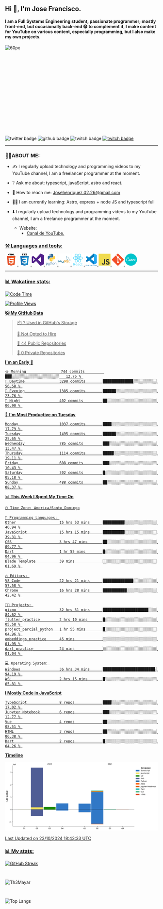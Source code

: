 ## Hi 👋, I'm Jose Francisco.

#### I am a Full Systems Engineering student, passionate programmer; mostly front-end, but occasionally back-end 😁 to complement it, I make content for YouTube on various content, especially programming, but I also make my own projects. 

<div style="width:50%;height:0;padding-bottom:56%;position:relative;">
  <img src="https://media.giphy.com/media/bAQH7WXKqtIBrPs7sR/giphy.gif" alt="60px" witdh="100px" height="80px">
 </div>
 <br>
 <div id="badges" align="left">
    <img src="https://img.shields.io/twitter/follow/G4Henriquez?color=%23298AC1&style=for-the-badge" alt="twitter badge" />
    <img src="https://img.shields.io/github/followers/Th3Mayar?style=for-the-badge" alt="github badge" />
    <img src="https://img.shields.io/twitch/status/th3mayar?color=%232A8DC6&style=for-the-badge" alt="twitch badge" />
    <a href="https://www.linkedin.com/in/jose-fhenr%C3%ADquez/"><img src="https://content.linkedin.com/content/dam/brand/site/img/logo/logo-tm.png" alt="twitch badge" witdh="60" height="28"/></a>
</div>

***

### 👨‍💻ABOUT ME:
+ ✍️ I regularly upload technology and programming videos to my YouTube channel, I am a freelancer programmer at the moment.

+ ❔ Ask me about: typescript, javaScript, astro and react.

+ 📧 How to reach me: Josehenriquez.02.26@gmail.com

+ 👨‍🎓 I am currently learning: Astro, express + node JS and typescript full

+ ⬇️ I regularly upload technology and programming videos to my YouTube channel, I am a freelance programmer at the moment.
  + Website: <ul><li><a href="https://www.youtube.com/channel/UCIK-txT4Zggh55NVEHgzaKQ">Canal de YouTube.</li></ul>

### ⚒️ Languages and tools:
<div align="left">
  <img src="https://github.com/devicons/devicon/blob/master/icons/html5/html5-original-wordmark.svg" width="40px" heigh="40px" alt="html">
  <img src="https://github.com/devicons/devicon/blob/master/icons/css3/css3-original-wordmark.svg" width="40px" heigh="40px" alt="css">
  <img src="https://github.com/devicons/devicon/blob/master/icons/visualstudio/visualstudio-plain.svg" width="40px" heigh="40px" alt="visual studio">
  <img src="https://github.com/devicons/devicon/blob/master/icons/python/python-original-wordmark.svg" width="40px" heigh="40px" alt="python">
  <img src="https://github.com/devicons/devicon/blob/master/icons/mysql/mysql-original-wordmark.svg" width="40px" heigh="40px" alt="mysql">
  <img src="https://github.com/devicons/devicon/blob/master/icons/react/react-original-wordmark.svg" width="40px" heigh="40px" alt="react">
  <img src="https://github.com/devicons/devicon/blob/master/icons/vscode/vscode-original-wordmark.svg" width="40px" heigh="40px" alt="vscode">
  <img src="https://github.com/devicons/devicon/blob/master/icons/javascript/javascript-original.svg" width="40px" heigh="40px" alt="jira">
  <img src="https://github.com/devicons/devicon/blob/master/icons/git/git-original.svg" width="40px" heigh="40px" alt="git">
  <img src="https://github.com/devicons/devicon/blob/master/icons/canva/canva-original.svg" width="40px" heigh="40px" alt="canva">
</div>

***

### 📊 Wakatime stats:

<!--START_SECTION:waka-->
![Code Time](http://img.shields.io/badge/Code%20Time-1%2C005%20hrs%209%20mins-blue)

![Profile Views](http://img.shields.io/badge/Profile%20Views-37-blue)

**🐱 My GitHub Data** 

> 📦 ? Used in GitHub's Storage 
 > 
> 🚫 Not Opted to Hire
 > 
> 📜 44 Public Repositories 
 > 
> 🔑 0 Private Repositories 
 > 
**I'm an Early 🐤** 

```text
🌞 Morning                744 commits         ███░░░░░░░░░░░░░░░░░░░░░░   12.76 % 
🌆 Daytime                3298 commits        ██████████████░░░░░░░░░░░   56.58 % 
🌃 Evening                1385 commits        ██████░░░░░░░░░░░░░░░░░░░   23.76 % 
🌙 Night                  402 commits         ██░░░░░░░░░░░░░░░░░░░░░░░   06.90 % 
```
📅 **I'm Most Productive on Tuesday** 

```text
Monday                   1037 commits        ████░░░░░░░░░░░░░░░░░░░░░   17.79 % 
Tuesday                  1495 commits        ██████░░░░░░░░░░░░░░░░░░░   25.65 % 
Wednesday                785 commits         ███░░░░░░░░░░░░░░░░░░░░░░   13.47 % 
Thursday                 1114 commits        █████░░░░░░░░░░░░░░░░░░░░   19.11 % 
Friday                   608 commits         ███░░░░░░░░░░░░░░░░░░░░░░   10.43 % 
Saturday                 302 commits         █░░░░░░░░░░░░░░░░░░░░░░░░   05.18 % 
Sunday                   488 commits         ██░░░░░░░░░░░░░░░░░░░░░░░   08.37 % 
```


📊 **This Week I Spent My Time On** 

```text
🕑︎ Time Zone: America/Santo_Domingo

💬 Programming Languages: 
Other                    15 hrs 53 mins      ██████████░░░░░░░░░░░░░░░   40.94 % 
JavaScript               15 hrs 15 mins      ██████████░░░░░░░░░░░░░░░   39.31 % 
CSS                      3 hrs 47 mins       ██░░░░░░░░░░░░░░░░░░░░░░░   09.77 % 
Dart                     1 hr 55 mins        █░░░░░░░░░░░░░░░░░░░░░░░░   04.96 % 
Blade Template           39 mins             ░░░░░░░░░░░░░░░░░░░░░░░░░   01.69 % 

🔥 Editors: 
VS Code                  22 hrs 21 mins      ██████████████░░░░░░░░░░░   57.58 % 
Chrome                   16 hrs 28 mins      ███████████░░░░░░░░░░░░░░   42.42 % 

🐱‍💻 Projects: 
gizmo                    32 hrs 51 mins      █████████████████████░░░░   84.62 % 
flutter_practice         2 hrs 10 mins       █░░░░░░░░░░░░░░░░░░░░░░░░   05.58 % 
project_parcial_python   1 hr 55 mins        █░░░░░░░░░░░░░░░░░░░░░░░░   04.96 % 
embeddings_practice      45 mins             ░░░░░░░░░░░░░░░░░░░░░░░░░   01.95 % 
dart_practice            24 mins             ░░░░░░░░░░░░░░░░░░░░░░░░░   01.04 % 

💻 Operating System: 
Windows                  36 hrs 34 mins      ████████████████████████░   94.19 % 
WSL                      2 hrs 15 mins       █░░░░░░░░░░░░░░░░░░░░░░░░   05.81 % 
```

**I Mostly Code in JavaScript** 

```text
TypeScript               8 repos             ████░░░░░░░░░░░░░░░░░░░░░   17.02 % 
Jupyter Notebook         6 repos             ███░░░░░░░░░░░░░░░░░░░░░░   12.77 % 
Vue                      4 repos             ██░░░░░░░░░░░░░░░░░░░░░░░   08.51 % 
HTML                     3 repos             ██░░░░░░░░░░░░░░░░░░░░░░░   06.38 % 
Dart                     2 repos             █░░░░░░░░░░░░░░░░░░░░░░░░   04.26 % 
```



**Timeline**

![Lines of Code chart](https://raw.githubusercontent.com/Th3Mayar/Th3Mayar/main/assets/bar_graph.png)


 Last Updated on 23/10/2024 18:43:33 UTC
<!--END_SECTION:waka-->

### 📊 My stats:

[![GitHub Streak](https://streak-stats.demolab.com/?user=Th3Mayar&theme=dark)](https://git.io/streak-stats)

<br>

![Th3Mayar](https://github-readme-stats.vercel.app/api?username=th3mayar&show_icons=true&theme=dark&show=reviews,discussions_started,discussions_answered,prs_merged,prs_merged_percentage)

<br>

![Top Langs](https://github-readme-stats.vercel.app/api/top-langs/?username=Th3Mayar&layout=compact&theme=dark)

